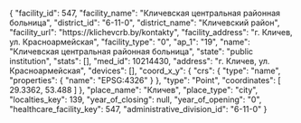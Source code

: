 {
    "facility_id": 547,
    "facility_name": "Кличевская центральная районная больница",
    "district_id": "6-11-0",
    "district_name": "Кличевский район",
    "facility_url": "https:\/\/klichevcrb.by\/kontakty",
    "facility_address": "г. Кличев, ул. Красноармейская",
    "facility_type": "0",
    "ap_1": "19",
    "name": "Кличевская центральная районная больница",
    "state": "public institution",
    "stats": [],
    "med_id": 10214430,
    "address": "г. Кличев, ул. Красноармейская",
    "devices": [],
    "coord_x_y": {
        "crs": {
            "type": "name",
            "properties": {
                "name": "EPSG:4326"
            }
        },
        "type": "Point",
        "coordinates": [
            29.3362,
            53.488
        ]
    },
    "place_name": "Кличев",
    "place_type": "city",
    "localties_key": 139,
    "year_of_closing": null,
    "year_of_opening": "0",
    "healthcare_facility_key": 547,
    "administrative_division_id": "6-11-0"
}